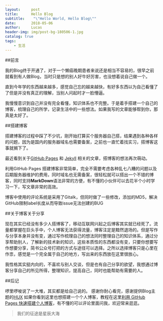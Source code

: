 ```yaml
---
layout:     post
title:      Hello Blog	
subtitle:    "\"Hello World, Hello Blog\""
date:       2018-05-06
author:     Lucas
header-img: img/post-bg-180506-1.jpg
catalog: true
tags:
    - 生活
---
```


##前言

我的Blog终于开通了，对于一个懒癌晚期患者来说还是相当不容易的，很早之前就看到有人做Blog，当时只是想的别人好牛好厉害，也没想着说自己做一个。

直到今年学的东西越来越多，感觉自己忘的越来越快，有好多东西以为自己看懂了了但是并没有真正的理解，当别人问起时才一脸懵逼。

我慢慢意识到自己并没有完全看懂，知识体系也不完整。于是着手搭建一个自己的博客，梳理自己的所学，记录生活中的一些想法。如果我写的文章能够帮到你，那真是太好了。

##搭建博客

搭建博客的过程中踩了不少坑，刚开始打算买个服务器自己搭，结果遇到各种各样的问题，因为是国内的服务器域名也需要备案，之前也一直忙着找实习，搭博客这事就搁下了。

最近看到关于[GitHub Pages](https://pages.github.com/) 和 [Jekyll](http://jekyllrb.com/) 相关的文章，搭博客的想法再次萌动。

利用GitHub Pages 搭建博客非常简单，完全不需要考虑各种乱七八糟的问题以及后期服务器维护的费用，同时域名也无需备案，很轻松就可以搭出一个不错的博客，同时支持**MarkDown**语法非常的方便，有不懂的小伙伴可以去花半个小时学习一下，写文章非常的高效。

博客中使用的评论系统是采用了Gitalk，但同时做了一些修改，添加的MD5，解决GitHub限制label长度从而导致issue无法创建的BUG

##关于博客关于分享

现在其实已经没有多少人搭博客了，移动互联网兴起之后博客其实就已经死了。流量都掌握在巨头手中，个人博客无法获得流量，博客注定是黯然退场的。但是写作与分享本身并没有变，通过写作梳理自己的想法同时整理自己的知识体系，通过分享帮助别人，了解新的技术新的知识，这些本质性的东西都没有变，只要你想要写作想要分享，简书公众号打把的方式与途径可以选择。之所以选择博客只是心里在作祟，感觉是一个完全属于自己的地方，写出来的东西放在这里很放心。

我性格其实挺内向的，不喜欢与别人交谈，但是也有自己分享的欲望，我想通过博客分享自己的所见所得，整理知识，提高自己，同时也能帮助有需要的人。

##后记

啰里啰唆说了一大堆，其实都是给自己说的。
感谢你耐心看完，感谢提供Blog主题的[HUX](https://github.com/Huxpro/huxpro.github.io)
如果你看到这里也想搭建一个个人博客，教程在这里[利用 GitHub Pages 快速搭建个人博客](https://www.jianshu.com/p/e68fba58f75c)，有不懂的可以评论里面问我，欢迎常来逛逛。

>我们的征途是星辰大海